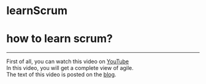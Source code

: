 # learnScrum

# how to learn scrum?
---------------------
[YouTube]: <https://www.youtube.com/watch?v=502ILHjX9EE>
[blog]: <https://blog.crisp.se/2012/10/25/henrikkniberg/agile-product-ownership-in-a-nutshell>
First of all, you can watch this video on [YouTube]<br>
In this video, you will get a complete view of agile.<br>
The text of this video is posted on the [blog].

